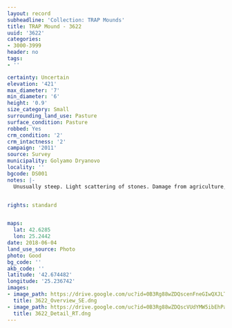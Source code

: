 ```yaml
---
layout: record
subheadline: 'Collection: TRAP Mounds'
title: TRAP Mound - 3622
uuid: '3622'
categories:
- 3000-3999
header: no
tags:
- ''

certainty: Uncertain
elevation: '421'
max_diameter: '7'
min_diameter: '6'
height: '0.9'
size_category: Small
surrounding_land_use: Pasture
surface_condition: Pasture
robbed: Yes
crm_condition: '2'
crm_intactness: '2'
campaign: '2011'
source: Survey
municipality: Golyamo Dryanovo
locality: ''
bgcode: DS001
notes: |-
  Unusually steep. Light scattering of stones. Damage from agriculture, uneven surface.


rights: standard


maps:
  lat: 42.6285
  lon: 25.2442
date: 2018-06-04
land_use_source: Photo
photo: Good
bg_code: ''
akb_code: ''
latitude: '42.674482'
longitude: '25.236742'
images:
- image_path: https://drive.google.com/uc?id=0B3Rg88wZDQscenFneGIwQXJLTWs
  title: 3622_Overview_SE.dng
- image_path: https://drive.google.com/uc?id=0B3Rg88wZDQscVUdYMW5ibEhPaVE
  title: 3622_Detail_RT.dng
---
```

